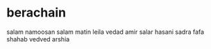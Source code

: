 # berachain
salam
namoosan salam
matin
leila
vedad
amir
salar
hasani
sadra
fafa
shahab
vedved
arshia
